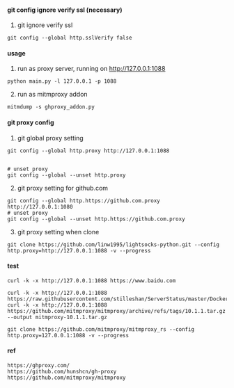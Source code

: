 #### git config ignore verify ssl  (necessary)
1. git ignore verify ssl
```
git config --global http.sslVerify false
```

#### usage
1. run as proxy server, running on http://127.0.0.1:1088
```
python main.py -l 127.0.0.1 -p 1088
```

2. run as mitmproxy addon
```
mitmdump -s ghproxy_addon.py
```

####  git proxy config
1. git global proxy setting
```
git config --global http.proxy http://127.0.0.1:1088


# unset proxy
git config --global --unset http.proxy

```

2. git proxy setting for github.com
```
git config --global http.https://github.com.proxy http://127.0.0.1:1080
# unset proxy
git config --global --unset http.https://github.com.proxy
```

3. git proxy setting when clone
```
git clone https://github.com/linw1995/lightsocks-python.git --config http.proxy=http://127.0.0.1:1088 -v --progress
``` 


#### test
```
curl -k -x http://127.0.0.1:1088 https://www.baidu.com

curl -k -x http://127.0.0.1:1088 https://raw.githubusercontent.com/stilleshan/ServerStatus/master/Dockerfile
curl -k -x http://127.0.0.1:1088 https://github.com/mitmproxy/mitmproxy/archive/refs/tags/10.1.1.tar.gz --output mitmproxy-10.1.1.tar.gz

git clone https://github.com/mitmproxy/mitmproxy_rs --config http.proxy=127.0.0.1:1088 -v --progress
```


#### ref
```
https://ghproxy.com/
https://github.com/hunshcn/gh-proxy
https://github.com/mitmproxy/mitmproxy
```